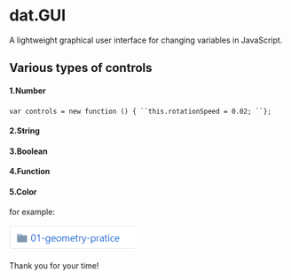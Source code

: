 dat.GUI
===

A lightweight graphical user interface for changing variables in JavaScript.

Various types of controls
---

#### 1.Number
`var controls = new function () {
    ``this.rotationSpeed = 0.02;
``};`
#### 2.String

#### 3.Boolean

#### 4.Function

#### 5.Color
for example:<br>
<br>
![](https://github.com/CherryTomato1225/DAT505-GitHub/blob/master/session2/03-HowToCopyCase/textures/example.png)
<br>
<br>
Thank you for your time!

